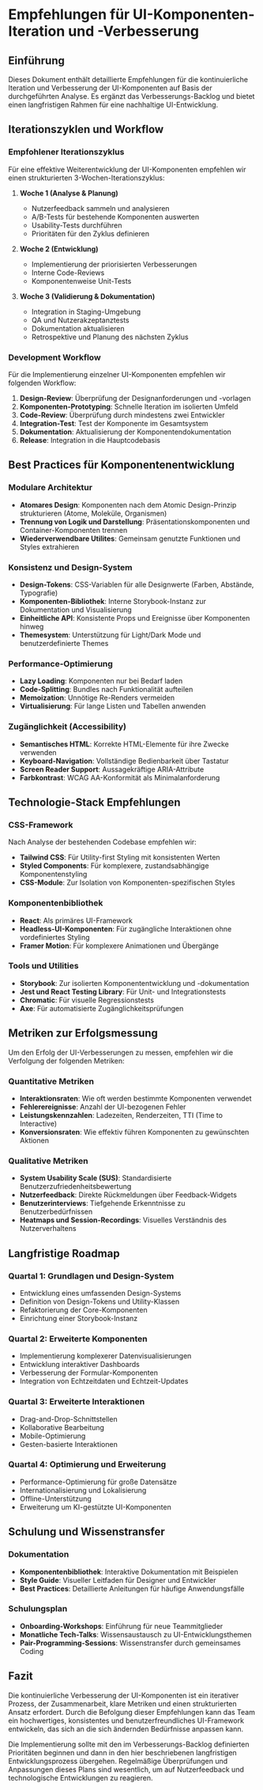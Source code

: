 # Empfehlungen für UI-Komponenten-Iteration und -Verbesserung

## Einführung

Dieses Dokument enthält detaillierte Empfehlungen für die kontinuierliche Iteration und Verbesserung der UI-Komponenten auf Basis der durchgeführten Analyse. Es ergänzt das Verbesserungs-Backlog und bietet einen langfristigen Rahmen für eine nachhaltige UI-Entwicklung.

## Iterationszyklen und Workflow

### Empfohlener Iterationszyklus

Für eine effektive Weiterentwicklung der UI-Komponenten empfehlen wir einen strukturierten 3-Wochen-Iterationszyklus:

1. **Woche 1 (Analyse & Planung)**

   - Nutzerfeedback sammeln und analysieren
   - A/B-Tests für bestehende Komponenten auswerten
   - Usability-Tests durchführen
   - Prioritäten für den Zyklus definieren

2. **Woche 2 (Entwicklung)**

   - Implementierung der priorisierten Verbesserungen
   - Interne Code-Reviews
   - Komponentenweise Unit-Tests

3. **Woche 3 (Validierung & Dokumentation)**
   - Integration in Staging-Umgebung
   - QA und Nutzerakzeptanztests
   - Dokumentation aktualisieren
   - Retrospektive und Planung des nächsten Zyklus

### Development Workflow

Für die Implementierung einzelner UI-Komponenten empfehlen wir folgenden Workflow:

1. **Design-Review**: Überprüfung der Designanforderungen und -vorlagen
2. **Komponenten-Prototyping**: Schnelle Iteration im isolierten Umfeld
3. **Code-Review**: Überprüfung durch mindestens zwei Entwickler
4. **Integration-Test**: Test der Komponente im Gesamtsystem
5. **Dokumentation**: Aktualisierung der Komponentendokumentation
6. **Release**: Integration in die Hauptcodebasis

## Best Practices für Komponentenentwicklung

### Modulare Architektur

- **Atomares Design**: Komponenten nach dem Atomic Design-Prinzip strukturieren (Atome, Moleküle, Organismen)
- **Trennung von Logik und Darstellung**: Präsentationskomponenten und Container-Komponenten trennen
- **Wiederverwendbare Utilites**: Gemeinsam genutzte Funktionen und Styles extrahieren

### Konsistenz und Design-System

- **Design-Tokens**: CSS-Variablen für alle Designwerte (Farben, Abstände, Typografie)
- **Komponenten-Bibliothek**: Interne Storybook-Instanz zur Dokumentation und Visualisierung
- **Einheitliche API**: Konsistente Props und Ereignisse über Komponenten hinweg
- **Themesystem**: Unterstützung für Light/Dark Mode und benutzerdefinierte Themes

### Performance-Optimierung

- **Lazy Loading**: Komponenten nur bei Bedarf laden
- **Code-Splitting**: Bundles nach Funktionalität aufteilen
- **Memoization**: Unnötige Re-Renders vermeiden
- **Virtualisierung**: Für lange Listen und Tabellen anwenden

### Zugänglichkeit (Accessibility)

- **Semantisches HTML**: Korrekte HTML-Elemente für ihre Zwecke verwenden
- **Keyboard-Navigation**: Vollständige Bedienbarkeit über Tastatur
- **Screen Reader Support**: Aussagekräftige ARIA-Attribute
- **Farbkontrast**: WCAG AA-Konformität als Minimalanforderung

## Technologie-Stack Empfehlungen

### CSS-Framework

Nach Analyse der bestehenden Codebase empfehlen wir:

- **Tailwind CSS**: Für Utility-first Styling mit konsistenten Werten
- **Styled Components**: Für komplexere, zustandsabhängige Komponentenstyling
- **CSS-Module**: Zur Isolation von Komponenten-spezifischen Styles

### Komponentenbibliothek

- **React**: Als primäres UI-Framework
- **Headless-UI-Komponenten**: Für zugängliche Interaktionen ohne vordefiniertes Styling
- **Framer Motion**: Für komplexere Animationen und Übergänge

### Tools und Utilities

- **Storybook**: Zur isolierten Komponententwicklung und -dokumentation
- **Jest und React Testing Library**: Für Unit- und Integrationstests
- **Chromatic**: Für visuelle Regressionstests
- **Axe**: Für automatisierte Zugänglichkeitsprüfungen

## Metriken zur Erfolgsmessung

Um den Erfolg der UI-Verbesserungen zu messen, empfehlen wir die Verfolgung der folgenden Metriken:

### Quantitative Metriken

- **Interaktionsraten**: Wie oft werden bestimmte Komponenten verwendet
- **Fehlerereignisse**: Anzahl der UI-bezogenen Fehler
- **Leistungskennzahlen**: Ladezeiten, Renderzeiten, TTI (Time to Interactive)
- **Konversionsraten**: Wie effektiv führen Komponenten zu gewünschten Aktionen

### Qualitative Metriken

- **System Usability Scale (SUS)**: Standardisierte Benutzerzufriedenheitsbewertung
- **Nutzerfeedback**: Direkte Rückmeldungen über Feedback-Widgets
- **Benutzerinterviews**: Tiefgehende Erkenntnisse zu Benutzerbedürfnissen
- **Heatmaps und Session-Recordings**: Visuelles Verständnis des Nutzerverhaltens

## Langfristige Roadmap

### Quartal 1: Grundlagen und Design-System

- Entwicklung eines umfassenden Design-Systems
- Definition von Design-Tokens und Utility-Klassen
- Refaktorierung der Core-Komponenten
- Einrichtung einer Storybook-Instanz

### Quartal 2: Erweiterte Komponenten

- Implementierung komplexerer Datenvisualisierungen
- Entwicklung interaktiver Dashboards
- Verbesserung der Formular-Komponenten
- Integration von Echtzeitdaten und Echtzeit-Updates

### Quartal 3: Erweiterte Interaktionen

- Drag-and-Drop-Schnittstellen
- Kollaborative Bearbeitung
- Mobile-Optimierung
- Gesten-basierte Interaktionen

### Quartal 4: Optimierung und Erweiterung

- Performance-Optimierung für große Datensätze
- Internationalisierung und Lokalisierung
- Offline-Unterstützung
- Erweiterung um KI-gestützte UI-Komponenten

## Schulung und Wissenstransfer

### Dokumentation

- **Komponentenbibliothek**: Interaktive Dokumentation mit Beispielen
- **Style Guide**: Visueller Leitfaden für Designer und Entwickler
- **Best Practices**: Detaillierte Anleitungen für häufige Anwendungsfälle

### Schulungsplan

- **Onboarding-Workshops**: Einführung für neue Teammitglieder
- **Monatliche Tech-Talks**: Wissensaustausch zu UI-Entwicklungsthemen
- **Pair-Programming-Sessions**: Wissenstransfer durch gemeinsames Coding

## Fazit

Die kontinuierliche Verbesserung der UI-Komponenten ist ein iterativer Prozess, der Zusammenarbeit, klare Metriken und einen strukturierten Ansatz erfordert. Durch die Befolgung dieser Empfehlungen kann das Team ein hochwertiges, konsistentes und benutzerfreundliches UI-Framework entwickeln, das sich an die sich ändernden Bedürfnisse anpassen kann.

Die Implementierung sollte mit den im Verbesserungs-Backlog definierten Prioritäten beginnen und dann in den hier beschriebenen langfristigen Entwicklungsprozess übergehen. Regelmäßige Überprüfungen und Anpassungen dieses Plans sind wesentlich, um auf Nutzerfeedback und technologische Entwicklungen zu reagieren.
